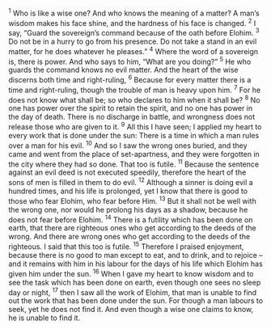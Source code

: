 <sup>1</sup> Who is like a wise one? And who knows the meaning of a matter? A man’s wisdom makes his face shine, and the hardness of his face is changed.
<sup>2</sup> I say, “Guard the sovereign’s command because of the oath before Elohim.
<sup>3</sup> Do not be in a hurry to go from his presence. Do not take a stand in an evil matter, for he does whatever he pleases.”
<sup>4</sup> Where the word of a sovereign is, there is power. And who says to him, “What are you doing?”
<sup>5</sup> He who guards the command knows no evil matter. And the heart of the wise discerns both time and right-ruling,
<sup>6</sup> Because for every matter there is a time and right-ruling, though the trouble of man is heavy upon him.
<sup>7</sup> For he does not know what shall be; so who declares to him when it shall be?
<sup>8</sup> No one has power over the spirit to retain the spirit, and no one has power in the day of death. There is no discharge in battle, and wrongness does not release those who are given to it.
<sup>9</sup> All this I have seen; I applied my heart to every work that is done under the sun: There is a time in which a man rules over a man for his evil.
<sup>10</sup> And so I saw the wrong ones buried, and they came and went from the place of set-apartness, and they were forgotten in the city where they had so done. That too is futile.
<sup>11</sup> Because the sentence against an evil deed is not executed speedily, therefore the heart of the sons of men is filled in them to do evil.
<sup>12</sup> Although a sinner is doing evil a hundred times, and his life is prolonged, yet I know that there is good to those who fear Elohim, who fear before Him.
<sup>13</sup> But it shall not be well with the wrong one, nor would he prolong his days as a shadow, because he does not fear before Elohim.
<sup>14</sup> There is a futility which has been done on earth, that there are righteous ones who get according to the deeds of the wrong. And there are wrong ones who get according to the deeds of the righteous. I said that this too is futile.
<sup>15</sup> Therefore I praised enjoyment, because there is no good to man except to eat, and to drink, and to rejoice – and it remains with him in his labour for the days of his life which Elohim has given him under the sun.
<sup>16</sup> When I gave my heart to know wisdom and to see the task which has been done on earth, even though one sees no sleep day or night,
<sup>17</sup> then I saw all the work of Elohim, that man is unable to find out the work that has been done under the sun. For though a man labours to seek, yet he does not find it. And even though a wise one claims to know, he is unable to find it.

